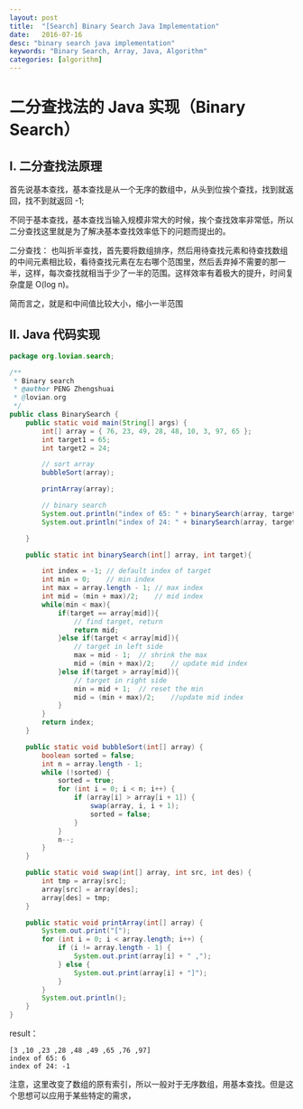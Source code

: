 ```yaml
---
layout: post
title:  "[Search] Binary Search Java Implementation"
date:   2016-07-16
desc: "binary search java implementation"
keywords: "Binary Search, Array, Java, Algorithm"
categories: [algorithm]
---
```


# 二分查找法的 Java 实现（Binary Search）

## I. 二分查找法原理

首先说基本查找，基本查找是从一个无序的数组中，从头到位挨个查找，找到就返回，找不到就返回 -1;

不同于基本查找，基本查找当输入规模非常大的时候，挨个查找效率非常低，所以二分查找这里就是为了解决基本查找效率低下的问题而提出的。

二分查找： 也叫折半查找，首先要将数组排序，然后用待查找元素和待查找数组的中间元素相比较，看待查找元素在左右哪个范围里，然后丢弃掉不需要的那一半，这样，每次查找就相当于少了一半的范围。这样效率有着极大的提升，时间复杂度是 O(log n)。

简而言之，就是和中间值比较大小，缩小一半范围

## II. Java 代码实现

```java
package org.lovian.search;

/**
 * Binary search
 * @author PENG Zhengshuai
 * @lovian.org
 */
public class BinarySearch {
	public static void main(String[] args) {
		int[] array = { 76, 23, 49, 28, 48, 10, 3, 97, 65 };
		int target1 = 65;
		int target2 = 24;

		// sort array
		bubbleSort(array);

		printArray(array);

		// binary search
		System.out.println("index of 65: " + binarySearch(array, target1));
		System.out.println("index of 24: " + binarySearch(array, target2));

	}

	public static int binarySearch(int[] array, int target){

		int index = -1;	// default index of target
		int min = 0;	// min index
		int max = array.length - 1;	// max index
		int mid = (min + max)/2;	// mid index
		while(min < max){
			if(target == array[mid]){
				// find target, return
				return mid;
			}else if(target < array[mid]){
				// target in left side
				max = mid - 1;	// shrink the max
				mid = (min + max)/2;	// update mid index
			}else if(target > array[mid]){
				// target in right side
				min = mid + 1;	// reset the min
				mid = (min + max)/2;	//update mid index
			}
		}
		return index;
	}

	public static void bubbleSort(int[] array) {
		boolean sorted = false;
		int n = array.length - 1;
		while (!sorted) {
			sorted = true;
			for (int i = 0; i < n; i++) {
				if (array[i] > array[i + 1]) {
					swap(array, i, i + 1);
					sorted = false;
				}
			}
			n--;
		}
	}

	public static void swap(int[] array, int src, int des) {
		int tmp = array[src];
		array[src] = array[des];
		array[des] = tmp;
	}

	public static void printArray(int[] array) {
		System.out.print("[");
		for (int i = 0; i < array.length; i++) {
			if (i != array.length - 1) {
				System.out.print(array[i] + " ,");
			} else {
				System.out.print(array[i] + "]");
			}
		}
		System.out.println();
	}
}
```

result：

```
[3 ,10 ,23 ,28 ,48 ,49 ,65 ,76 ,97]
index of 65: 6
index of 24: -1

```

注意，这里改变了数组的原有索引，所以一般对于无序数组，用基本查找。但是这个思想可以应用于某些特定的需求，
